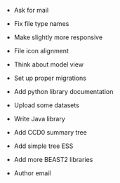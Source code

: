 - Ask for mail
- Fix file type names
- Make slightly more responsive
- File icon alignment

- Think about model view

- Set up proper migrations

- Add python library documentation

- Upload some datasets

- Write Java library

- Add CCD0 summary tree
- Add simple tree ESS
- Add more BEAST2 libraries

- Author email

